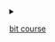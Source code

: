 <details>
<summary>

[bit course](https://www.icourse163.org/course/BIT-1001870001)

</summary>

<details>
<summary>

week1

</summary>

request库的使用

* r = request.get() 获得一个Response对象

属性|说明
---|---
r.state_code|状态码200为成功相应
---|---
r.text|相应的字符串格式
---|---
r.encoding|解码方式
---|---
r.apparent_encoding|相应内容编码（备选编码
---|---
r.context|http相应的二进制
---|---

![Exception](../../images/requestException.png)

```python
r.raise_for_status()

# 可以在访问异常时候抛出异常信息

#以下是通用html爬取框架

def getHtml(url):
    try:
        r = requests.get(url)
        r.raise_for_status()
        r.encoding=r.apparent_encoding()
        return r.text
    except:
        return "Error"

```
</details>


</details>
